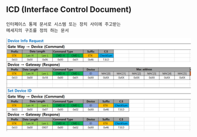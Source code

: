 ## ICD (Interface Control Document)
    인터페이스 통제 문서로 시스템 또는 장치 사이에 주고받는 
    메세지의 구조를 정의 하는 문서

![](./packet.PNG)